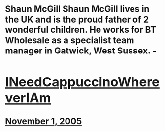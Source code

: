 # Shaun McGill Shaun McGill lives in the UK and is the proud father of 2 wonderful children. He works for BT Wholesale as a specialist team manager in Gatwick, West Sussex. - [<h2>INeedCappuccinoWhereverIAm</h2>November 1, 2005](https://ineedcoffee.com/ineedcappuccinowhereveriam/)